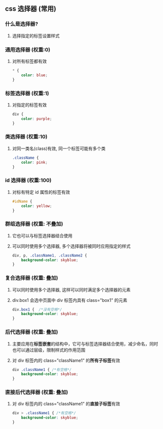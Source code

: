 ## css 选择器 (常用)

### 什么是选择器?

1. 选择指定的标签设置样式



### 通用选择器 (权重:0)

1. 对所有标签都有效

   ```css
   * {
       color: blue;
   }
   ```



### 标签选择器 (权重:1)

1. 对指定的标签有效

   ```css
   div {
       color: purple;
   }
   ```

   

### 类选择器 (权重:10)

1. 对同一类名(class)有效, 同一个标签可能有多个类

   ```css
   .className {
       color: pink;
   }
   ```



### id 选择器 (权重:100)

1. 对标有特定 id 属性的标签有效

   ```css
   #idName {
       color: yellow;
   }
   ```



### 群组选择器 (权重: 不叠加)

1. 它也可以与标签选择器结合使用

2. 可以同时使用多个选择器, 多个选择器将被同时应用指定的样式

   ```css
   div, p, .className1, .className2 {
       background-color: skyblue;
   }
   ```



### 复合选择器 (权重: 叠加)

1. 可以同时使用多个选择器, 这样可以同时满足多个选择器的元素

2. div.box1 会选中页面中 div 标签内具有 class="box1" 的元素

   ```css
   div.box1 {  /*没有空格*/ 
       background-color: skyblue;
   }
   ```



### 后代选择器 (权重: 叠加)

1. 主要应用在**标签嵌套**的结构中，它可与标签选择器结合使用，减少命名，同时也可以通过层级，限制样式的作用范围

2. 对 div 标签内的 class="className1" 的**所有子标签**有效

   ```css
   div .className1 { /*有空格*/
       background-color: skyblue;
   }
   ```

 

### 直接后代选择器 (权重: 叠加)

1. 对 div 标签内的 class="className1" 的**直接子标签**有效

   ```css
   div > .className1 { /*有空格*/
       background-color: skyblue;
   }
   ```

   



